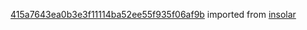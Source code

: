 [415a7643ea0b3e3f11114ba52ee55f935f06af9b](https://github.com/insolar/insolar/commit/415a7643ea0b3e3f11114ba52ee55f935f06af9b) imported from [insolar](https://github.com/insolar/insolar)
